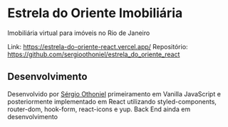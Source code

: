 # Estrela do Oriente Imobiliária

Imobiliária virtual para imóveis no Rio de Janeiro

Link:  https://estrela-do-oriente-react.vercel.app/
Repositório: https://github.com/sergioothoniel/estrela_do_oriente_react

## Desenvolvimento

Desenvolvido por [Sérgio Othoniel](https://github.com/sergioothoniel) primeiramento em Vanilla JavaScript e posteriormente implementado em React utilizando styled-components, router-dom, hook-form, react-icons e yup. Back End ainda em desenvolvimento

